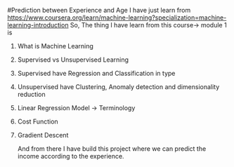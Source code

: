 #Prediction between Experience and Age
I have just learn from https://www.coursera.org/learn/machine-learning?specialization=machine-learning-introduction
So, The thing I have learn from this course-> module 1 is 
1. What is Machine Learning
2. Supervised vs Unsupervised Learning
3. Supervised have Regression and Classification in type
4. Unsupervised have Clustering, Anomaly detection and dimensionality reduction
5. Linear Regression Model -> Terminology
6. Cost Function
7. Gradient Descent

   And from there I have build this project where we can predict the income according to the experience.
